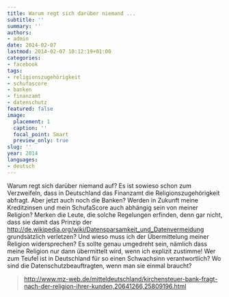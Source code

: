 ```yaml
---
title: Warum regt sich darüber niemand ...
subtitle: ''
summary: ''
authors:
- admin
date: 2014-02-07
lastmod: 2014-02-07 10:12:19+01:00
categories:
- facebook
tags:
- religionszugehörigkeit
- schufascore
- banken
- finanzamt
- datenschutz
featured: false
image:
  placement: 1
  caption: ''
  focal_point: Smart
  preview_only: true
slug: ''
year: 2014
languages:
- deutsch
---
```


Warum regt sich darüber niemand auf? Es ist sowieso schon zum Verzweifeln, dass in Deutschland das Finanzamt die Religionszugehörigkeit abfragt. Aber jetzt auch noch die Banken? Werden in Zukunft meine Kreditzinsen und mein SchufaScore auch abhängig sein von meiner Religion? Merken die Leute, die solche Regelungen erfinden, denn gar nicht, dass sie damit das Prinzip der http://de.wikipedia.org/wiki/Datensparsamkeit_und_Datenvermeidung grundsätzlich verletzen? Und wieso muss ich der Übermittelung meiner Religion widersprechen? Es sollte genau umgedreht sein, nämlich dass meine Religion nur dann übermittelt wird, wenn ich explizit zustimme! Wer zum Teufel ist in Deutschland für so einen Schwachsinn verantwortlich? Wo sind die Datenschutzbeauftragten, wenn man sie einmal braucht? 
> http://www.mz-web.de/mitteldeutschland/kirchensteuer-bank-fragt-nach-der-religion-ihrer-kunden,20641266,25809196.html